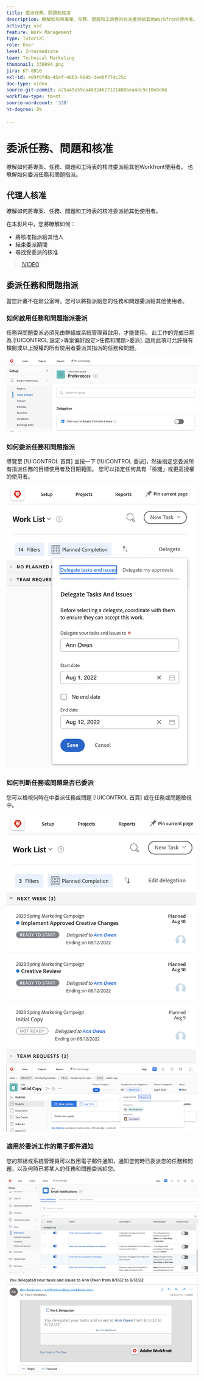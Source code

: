 ```yaml
---
title: 委派任務、問題和核准
description: 瞭解如何將專案、任務、問題和工時表的核准委派給其他Workfront使用者。 也瞭解如何委派任務和問題指派。
activity: use
feature: Work Management
type: Tutorial
role: User
level: Intermediate
team: Technical Marketing
thumbnail: 336094.png
jira: KT-8810
exl-id: e89f0fdb-45ef-46b3-9845-3eebf774c25c
doc-type: video
source-git-commit: a25a49e59ca483246271214886ea4dc9c10e8d66
workflow-type: tm+mt
source-wordcount: '328'
ht-degree: 0%

---
```


# 委派任務、問題和核准

瞭解如何將專案、任務、問題和工時表的核准委派給其他Workfront使用者。 也瞭解如何委派任務和問題指派。

## 代理人核准

瞭解如何將專案、任務、問題和工時表的核准委派給其他使用者。

在本影片中，您將瞭解如何：

* 將核准指派給其他人
* 結束委派期間
* 尋找受委派的核准

>[!VIDEO](https://video.tv.adobe.com/v/336094/?quality=12&learn=on)

<!---
learn more URLS
Delegate approval request
--->

## 委派任務和問題指派

當您計畫不在辦公室時，您可以將指派給您的任務和問題委派給其他使用者。

### 如何啟用任務和問題指派委派

任務與問題委派必須先由群組或系統管理員啟用，才能使用。 此工作的完成日期為 [!UICONTROL 設定>專案偏好設定>任務和問題>委派]. 啟用此項可允許擁有檢閱或以上授權的所有使用者委派其指派的任務和問題。

![熒幕擷圖顯示 [!UICONTROL 設定] 委派的偏好設定](assets/delegation-1.png)

### 如何委派任務和問題指派

導覽至 [!UICONTROL 首頁] 並按一下 [!UICONTROL 委派]，然後指定您委派所有指派任務的目標使用者及日期範圍。 您可以指定任何具有「檢閱」或更高授權的使用者。

![顯示委派索引標籤的熒幕擷圖 [!UICONTROL 首頁]](assets/delegation-2.png)

### 如何判斷任務或問題是否已委派

您可以檢視何時在中委派任務或問題 [!UICONTROL 首頁] 或在任務或問題檢視中。

![顯示委派任務指派的熒幕擷圖 [!UICONTROL 首頁]](assets/delegation-4.png)
![在任務檢視中顯示委派任務指派的熒幕擷圖](assets/delegation-3.png)

### 適用於委派工作的電子郵件通知

您的群組或系統管理員可以啟用電子郵件通知，通知您何時已委派您的任務和問題，以及何時已將某人的任務和問題委派給您。

![熒幕擷圖顯示 [!UICONTROL 設定] 用於委派的電子郵件通知選項](assets/delegation-5.png)
![顯示工作委派電子郵件的熒幕擷圖](assets/delegation-6.png)
